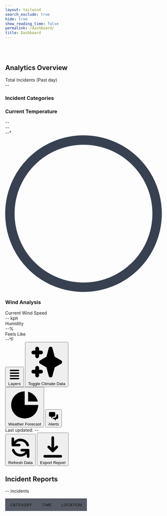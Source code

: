 ```yaml
---
layout: tailwind
search_exclude: true
hide: true
show_reading_time: false
permalink: /dashboard/
title: Dashboard
---
```


<link rel="stylesheet" href="https://cdnjs.cloudflare.com/ajax/libs/leaflet/1.9.3/leaflet.css" />
<script src="https://cdnjs.cloudflare.com/ajax/libs/leaflet/1.9.3/leaflet.js"></script>

<style>
    #map {
      width: 100%;
      height: 100%;
      background-color: #1f2937;
      border-radius: 0.5rem;
    }
    .leaflet-container {
      background-color: #1f2937;
    }
    .map-marker {
      display: flex;
      align-items: center;
      justify-content: center;
      width: 2rem;
      height: 2rem;
      background: linear-gradient(to right, #f97316, #dc2626);
      color: white;
      border-radius: 50%;
      font-weight: bold;
      border: 2px solid white;
      box-shadow: 0 2px 4px rgba(0,0,0,0.3);
    }
    .fire-popup {
      background-color: rgba(17, 24, 39, 0.95);
      color: white;
      border: 1px solid #374151;
      border-radius: 0.375rem;
      padding: 0.5rem;
    }
    .fire-popup .leaflet-popup-content-wrapper {
      background-color: transparent;
      color: white;
    }
    .fire-popup .leaflet-popup-tip {
      background-color: #374151;
    }
    .risk-high {
      color: #ef4444;
    }
    .risk-medium {
      color: #f97316;
    }
    .risk-low {
      color: #eab308;
    }
    
    /* Added styles for incident table */
    .incidents-table {
      width: 100%;
      border-collapse: separate;
      border-spacing: 0;
    }
    .incidents-table th,
    .incidents-table td {
      padding: 0.75rem 1rem;
      text-align: left;
    }
    .incidents-table th {
      background-color: rgba(17, 24, 39, 0.7);
      font-weight: 500;
      text-transform: uppercase;
      font-size: 0.75rem;
      letter-spacing: 0.05em;
    }
    .incidents-table tr {
      border-bottom: 1px solid rgba(55, 65, 81, 0.5);
    }
    .incidents-table tbody tr:hover {
      background-color: rgba(17, 24, 39, 0.5);
    }
    .pulse {
      animation: pulse 2s cubic-bezier(0.4, 0, 0.6, 1) infinite;
    }
    @keyframes pulse {
      0%, 100% {
        opacity: 1;
      }
      50% {
        opacity: 0.5;
      }
    }
</style>

<div class="min-h-screen bg-gray-950 text-gray-200">
    <br>
    <br>
  <!-- Dashboard content -->
  <div class="flex h-screen overflow-hidden pt-16 -mt-16">
    <!-- Left sidebar -->
    <div class="w-72 bg-gray-900/50 border-r border-gray-800 p-4 overflow-y-auto">
      <h2 class="text-lg font-medium mb-4">Analytics Overview</h2>
      <div class="mb-6">
        <div class="text-sm text-gray-400 mb-1">Total Incidents (Past day)</div>
        <div class="text-4xl font-bold" id="total-incidents">--</div>
        <div class="mt-4">
          <h3 class="text-sm text-gray-400 mb-2">Incident Categories</h3>
          <div id="category-stats" class="space-y-3">
            <!-- Category stats will be inserted here -->
            <div class="animate-pulse">
              <div class="flex justify-between mb-1">
                <span class="bg-gray-700 h-4 w-24 rounded"></span>
                <span class="bg-gray-700 h-4 w-8 rounded"></span>
              </div>
              <div class="h-2 bg-gray-800 rounded-full overflow-hidden">
                <div class="h-full bg-gray-700 rounded-full w-3/4"></div>
              </div>
            </div>
            <div class="animate-pulse">
              <div class="flex justify-between mb-1">
                <span class="bg-gray-700 h-4 w-32 rounded"></span>
                <span class="bg-gray-700 h-4 w-8 rounded"></span>
              </div>
              <div class="h-2 bg-gray-800 rounded-full overflow-hidden">
                <div class="h-full bg-gray-700 rounded-full w-1/2"></div>
              </div>
            </div>
          </div>
        </div>
      </div>
      <!-- Temperature widget -->
      <!-- <div class="mb-6">
        <h3 class="text-sm text-gray-400 mb-3">Temperature Trend</h3>
        <div class="bg-gray-900/70 rounded-lg p-3 h-40">
          <div class="h-full w-full rounded flex items-end space-x-1">
            <div class="h-1/4 w-8 bg-orange-600 rounded-t"></div>
            <div class="h-2/5 w-8 bg-orange-600 rounded-t"></div>
            <div class="h-3/5 w-8 bg-red-500 rounded-t"></div>
            <div class="h-4/5 w-8 bg-red-500 rounded-t"></div>
            <div class="h-4/5 w-8 bg-red-500 rounded-t"></div>
            <div class="h-3/5 w-8 bg-red-500 rounded-t"></div>
            <div class="h-2/5 w-8 bg-orange-600 rounded-t"></div>
          </div>
          <div class="flex justify-between text-xs text-gray-500 mt-2">
            <div>Mon</div>
            <div>Wed</div>
            <div>Fri</div>
            <div>Sun</div>
          </div>
        </div>
      </div>
      <div class="mb-6">
        <h3 class="text-sm text-gray-400 mb-3">Wind Analysis</h3>
        <div class="bg-gray-900/70 rounded-lg p-3">
          <div class="flex items-center justify-between mb-2">
            <div class="text-sm">Current Wind Speed</div>
            <div id="current-wind-speed" class="font-medium">-- kph</div>
          </div>
          <div class="flex items-center justify-between mb-2">
            <div class="text-sm">Humidity</div>
            <div id="current-humidity" class="font-medium">--%</div>
          </div>
          <div class="flex items-center justify-between">
            <div class="text-sm">Feels Like</div>
            <div id="current-feels-like" class="font-medium">--°F</div>
          </div>
        </div>
      </div> -->
      <div class="mb-6">
        <h3 class="text-sm text-gray-400 mb-3">Current Temperature</h3>
        <div class="flex justify-between text-xs text-gray-400 mb-1">
          <div id="weather-location">--</div>
          <div id="weather-conditions">--</div>
        </div>
        <div class="bg-gray-900/70 rounded-lg p-3 h-40">
          <!-- Temperature gauge -->
          <div class="h-full w-full flex items-center justify-center">
            <div class="w-32 h-32 relative">
              <div class="absolute inset-0 flex items-center justify-center">
                <div id="current-temperature" class="text-3xl font-bold">--°</div>
              </div>
              <svg class="absolute inset-0" viewBox="0 0 100 100">
                <path 
                  d="M 50,50 m 0,47 a 47,47 0 1 1 0,-94 a 47,47 0 1 1 0,94" 
                  fill="none" 
                  stroke="#374151" 
                  stroke-width="6"
                />
                <path 
                  id="gauge-path"
                  d="M 50,50 m 0,47 a 47,47 0 1 1 0,-94 a 47,47 0 1 1 0,94" 
                  fill="none" 
                  stroke-linecap="round"
                  class="stroke-blue-500"
                  stroke-width="6"
                  stroke-dasharray="295.31" 
                  stroke-dashoffset="220"
                />
              </svg>
            </div>
          </div>
        </div>
      </div>
      <!-- Wind widget - Replace the existing widget with this -->
      <div class="mb-6">
        <h3 class="text-sm text-gray-400 mb-3">Wind Analysis</h3>
        <div class="bg-gray-900/70 rounded-lg p-3">
          <div class="flex items-center justify-between mb-2">
            <div class="text-sm">Current Wind Speed</div>
            <div id="current-wind-speed" class="font-medium">-- kph</div>
          </div>
          <div class="flex items-center justify-between mb-2">
            <div class="text-sm">Humidity</div>
            <div id="current-humidity" class="font-medium">--%</div>
          </div>
          <div class="flex items-center justify-between">
            <div class="text-sm">Feels Like</div>
            <div id="current-feels-like" class="font-medium">--°F</div>
          </div>
        </div>
      </div>
    </div>
    <!-- Main content area with map -->
    <div class="flex-1 overflow-hidden flex flex-col">
      <div class="flex-1 p-4 overflow-hidden">
        <!-- Map container -->
        <div class="bg-gray-900/50 rounded-lg overflow-hidden h-full relative border border-gray-800">
          <!-- Map placeholder -->
          <div class="w-full h-full bg-gray-800/50"></div>
          <!-- Map controls -->
          <div class="absolute top-4 right-4 flex space-x-2">
            <button class="bg-gray-200 bg-opacity-20 backdrop-blur-sm rounded-md px-3 py-1 text-sm text-gray-200 flex items-center hover:bg-opacity-30">
              <svg xmlns="http://www.w3.org/2000/svg" class="h-4 w-4 mr-1" viewBox="0 0 20 20" fill="currentColor">
                <path fill-rule="evenodd" d="M3 4a1 1 0 011-1h12a1 1 0 110 2H4a1 1 0 01-1-1zm0 4a1 1 0 011-1h12a1 1 0 110 2H4a1 1 0 01-1-1zm0 4a1 1 0 011-1h12a1 1 0 110 2H4a1 1 0 01-1-1zm0 4a1 1 0 011-1h12a1 1 0 110 2H4a1 1 0 01-1-1z" clip-rule="evenodd"/>
              </svg>
              Layers
            </button>
            <button id="toggle-climate-data" class="bg-gray-200 bg-opacity-20 backdrop-blur-sm rounded-md px-3 py-1 text-sm text-gray-200 flex items-center hover:bg-opacity-30">
              <svg xmlns="http://www.w3.org/2000/svg" class="h-4 w-4 mr-1" viewBox="0 0 20 20" fill="currentColor">
                <path fill-rule="evenodd" d="M5 2a1 1 0 011 1v1h1a1 1 0 010 2H6v1a1 1 0 01-2 0V6H3a1 1 0 010-2h1V3a1 1 0 011-1zm0 10a1 1 0 011 1v1h1a1 1 0 110 2H6v1a1 1 0 11-2 0v-1H3a1 1 0 110-2h1v-1a1 1 0 011-1zM12 2a1 1 0 01.967.744L14.146 7.2 17.5 9.134a1 1 0 010 1.732l-3.354 1.935-1.18 4.455a1 1 0 01-1.933 0L9.854 12.8 6.5 10.866a1 1 0 010-1.732l3.354-1.935 1.18-4.455A1 1 0 0112 2z" clip-rule="evenodd" />
              </svg>
              Toggle Climate Data
            </button>
          </div>
        </div>
      </div>
      <!-- Bottom toolbar -->
      <div class="bg-black border-t border-gray-800 py-3 px-6 flex justify-between items-center">
        <div class="flex space-x-6">
          <button class="flex items-center text-gray-400 hover:text-white">
            <svg xmlns="http://www.w3.org/2000/svg" class="h-5 w-5 mr-2" viewBox="0 0 20 20" fill="currentColor">
              <path d="M2 10a8 8 0 018-8v8h8a8 8 0 11-16 0z" />
              <path d="M12 2.252A8.014 8.014 0 0117.748 8H12V2.252z" />
            </svg>
            Weather Forecast
          </button>
          <button class="flex items-center text-gray-400 hover:text-white">
            <svg xmlns="http://www.w3.org/2000/svg" class="h-5 w-5 mr-2" viewBox="0 0 20 20" fill="currentColor">
              <path d="M2 5a2 2 0 012-2h7a2 2 0 012 2v4a2 2 0 01-2 2H9l-3 3v-3H4a2 2 0 01-2-2V5z" />
              <path d="M15 7v2a4 4 0 01-4 4H9.828l-1.766 1.767c.28.149.599.233.938.233h2l3 3v-3h2a2 2 0 002-2V9a2 2 0 00-2-2h-1z" />
            </svg>
            Alerts
          </button>
        </div>
        <div class="flex items-center space-x-4">
          <div class="text-sm text-gray-400">Last updated: <span id="last-updated">--</span></div>
          <button class="bg-gradient-to-r from-orange-600 to-red-600 hover:from-orange-500 hover:to-red-500 text-white px-3 py-1 rounded flex items-center text-sm" id="refresh-data">
            <svg xmlns="http://www.w3.org/2000/svg" class="h-4 w-4 mr-1" viewBox="0 0 20 20" fill="currentColor">
              <path fill-rule="evenodd" d="M4 2a1 1 0 011 1v2.101a7.002 7.002 0 0111.601 2.566 1 1 0 11-1.885.666A5.002 5.002 0 005.999 7H9a1 1 0 010 2H4a1 1 0 01-1-1V3a1 1 0 011-1zm.008 9.057a1 1 0 011.276.61A5.002 5.002 0 0014.001 13H11a1 1 0 110-2h5a1 1 0 011 1v5a1 1 0 11-2 0v-2.101a7.002 7.002 0 01-11.601-2.566 1 1 0 01.61-1.276z" clip-rule="evenodd" />
            </svg>
            Refresh Data
          </button>
          <button class="bg-gradient-to-r from-orange-600 to-red-600 hover:from-orange-500 hover:to-red-500 text-white px-3 py-1 rounded flex items-center text-sm">
            <svg xmlns="http://www.w3.org/2000/svg" class="h-4 w-4 mr-1" viewBox="0 0 20 20" fill="currentColor">
              <path fill-rule="evenodd" d="M3 17a1 1 0 011-1h12a1 1 0 110 2H4a1 1 0 01-1-1zm3.293-7.707a1 1 0 011.414 0L9 10.586V3a1 1 0 112 0v7.586l1.293-1.293a1 1 0 111.414 1.414l-3 3a1 1 0 01-1.414 0l-3-3a1 1 0 010-1.414z" clip-rule="evenodd" />
            </svg>
            Export Report
          </button>
        </div>
      </div>
    </div>
    <!-- Right sidebar - Replaced with Incidents Table -->
    <div class="w-72 bg-gray-900/50 border-l border-gray-800 p-4 overflow-y-auto">
      <div class="mb-4 flex justify-between items-center">
        <h2 class="text-lg font-medium">Incident Reports</h2>
        <div class="text-xs text-gray-400 flex items-center">
          <span id="incident-count" class="mr-1">--</span> incidents
        </div>
      </div>
      <!-- Incidents Table -->
      <div class="overflow-y-auto max-h-full">
        <table class="incidents-table text-sm">
          <thead>
            <tr>
              <th class="sticky top-0 z-10">Category</th>
              <th class="sticky top-0 z-10">Time</th>
              <th class="sticky top-0 z-10">Location</th>
            </tr>
          </thead>
          <tbody id="incidents-table-body">
            <!-- Loading placeholder -->
            <tr class="animate-pulse">
              <td><div class="h-4 bg-gray-700 rounded w-20"></div></td>
              <td><div class="h-4 bg-gray-700 rounded w-16"></div></td>
              <td><div class="h-4 bg-gray-700 rounded w-12"></div></td>
            </tr>
            <tr class="animate-pulse">
              <td><div class="h-4 bg-gray-700 rounded w-20"></div></td>
              <td><div class="h-4 bg-gray-700 rounded w-16"></div></td>
              <td><div class="h-4 bg-gray-700 rounded w-12"></div></td>
            </tr>
            <tr class="animate-pulse">
              <td><div class="h-4 bg-gray-700 rounded w-20"></div></td>
              <td><div class="h-4 bg-gray-700 rounded w-16"></div></td>
              <td><div class="h-4 bg-gray-700 rounded w-12"></div></td>
            </tr>
          </tbody>
        </table>
      </div>
    </div>
  </div>
</div>

<!-- Map initialization and data loading script -->
<script type="module">
  // Import dependencies
  import { pythonURI, fetchOptions } from '/QcommVNE_Frontend/assets/js/api/config.js';

  // Main Fire Dashboard Script with ML Integration
  document.addEventListener('DOMContentLoaded', function() {
    
    // ============ FIRE INCIDENT DATA FUNCTIONS ============
    
    // Fetch fire incident data from backend
    async function fetchFireData() {
      try {
        // Make the actual API request to the endpoint
        const response = await fetch(`${pythonURI}/fire-resource`);
        
        if (!response.ok) {
          throw new Error('Network response was not ok');
        }

        const data = await response.json();
        
        // Calculate total incidents
        let total_incidents = data.category_counts['Life-Threatening Emergency Response'] + 
                            data.category_counts['HAZARD'] + 
                            data.category_counts['Non-Life-Threatening Response'] + 
                            data.category_counts['Urgent Response'];
        
        // Update the incident table
        updateIncidentTable(data.today_incidents);
        
        // Update counters and stats
        document.getElementById('total-incidents').textContent = total_incidents;
        document.getElementById('incident-count').textContent = total_incidents;
        document.getElementById('last-updated').textContent = data.last_update;
        
        // Update category stats
        updateCategoryStats(data.category_counts, total_incidents);
        
      } catch (error) {
        console.error('Error fetching fire data:', error);
        document.getElementById('incidents-table-body').innerHTML = `
          <tr><td colspan="3" class="text-center py-4">Error loading data</td></tr>
        `;
      }
    }

    // Update the incident table with the data
    function updateIncidentTable(incidents) {
      const tableBody = document.getElementById('incidents-table-body');
      tableBody.innerHTML = '';
      
      incidents.forEach(incident => {
        const row = document.createElement('tr');
        row.innerHTML = `
          <td>${incident.problem}</td>
          <td>${incident.date_response}</td>
          <td>${incident.address_city}, ${incident.address_zip}</td>
        `;
        tableBody.appendChild(row);
      });
    }

    // Update the category statistics
    function updateCategoryStats(categories, total) {
      const statsContainer = document.getElementById('category-stats');
      statsContainer.innerHTML = '';
      
      Object.entries(categories).forEach(([category, count]) => {
        const percentage = Math.round((count / total) * 100);
        
        const categoryEl = document.createElement('div');
        categoryEl.innerHTML = `
          <div class="flex justify-between mb-1">
            <span class="text-sm">${category}</span>
            <span class="text-sm">${count}</span>
          </div>
          <div class="h-2 bg-gray-800 rounded-full overflow-hidden">
            <div class="h-full bg-orange-500 rounded-full" style="width: ${percentage}%"></div>
          </div>
        `;
        statsContainer.appendChild(categoryEl);
      });
    }

    // ============ MAP AND FIRE VISUALIZATION FUNCTIONS ============
    
    // Find the map container and initialize it if it doesn't exist
    const mapContainer = document.querySelector('.bg-gray-900\\/50.rounded-lg.overflow-hidden.h-full.relative.border.border-gray-800');
    if (mapContainer && !document.getElementById('map')) {
      mapContainer.innerHTML = '<div id="map" style="width:100%;height:100%;"></div>';
    }
    
    // Initialize map centered on San Diego
    const map = L.map('map', {
      center: [32.7157, -117.1611], // San Diego coordinates
      zoom: 11,
      zoomControl: false // We'll add custom controls
    });
    
    // Add dark-themed map tiles
    L.tileLayer('https://{s}.basemaps.cartocdn.com/dark_all/{z}/{x}/{y}{r}.png', {
      attribution: '&copy; <a href="https://www.openstreetmap.org/copyright">OpenStreetMap</a> &copy; <a href="https://carto.com/attributions">CARTO</a>',
      subdomains: 'abcd',
      maxZoom: 19
    }).addTo(map);
    
    // Add zoom control to top-right
    L.control.zoom({
      position: 'topright'
    }).addTo(map);
    
    // Function to fetch fire data from FIRMS API
    async function fetchFIRMSData() {
      try {
        const response = await fetch('https://firms.modaps.eosdis.nasa.gov/api/country/csv/60d99d6a7687be4ce5cd594d754872df/VIIRS_SNPP_NRT/USA/2');
        
        if (!response.ok) {
          throw new Error(`HTTP error! Status: ${response.status}`);
        }
        
        const data = await response.text();
        return parseCSV(data);
      } catch (error) {
        console.error('Error fetching FIRMS fire data:', error);
        return [];
      }
    }

    // Function to parse CSV data into usable format
    function parseCSV(csvText) {
      const lines = csvText.trim().split('\n');
      const headers = lines[0].split(',');
      
      const fireData = [];
      let id = 1;
      
      for (let i = 1; i < lines.length; i++) {
        const values = lines[i].split(',');
        if (values.length !== headers.length) continue;
        
        const dataObj = {};
        for (let j = 0; j < headers.length; j++) {
          dataObj[headers[j]] = values[j];
        }
        
        // Generate a unique name based on location and date
        const locationName = `Fire-${dataObj.latitude.substring(0, 5)}-${dataObj.longitude.substring(0, 6)}`;
        
        fireData.push({
          id: id++,
          position: [parseFloat(dataObj.latitude), parseFloat(dataObj.longitude)],
          name: locationName,
          confidence: dataObj.confidence,
          intensity: dataObj.frp, // Using FRP (Fire Radiative Power) for intensity
          acq_date: dataObj.acq_date,
          acq_time: dataObj.acq_time,
          daynight: dataObj.daynight,
          latitude: parseFloat(dataObj.latitude),
          longitude: parseFloat(dataObj.longitude)
        });
      }
      
      return fireData;
    }

    // ============ WEATHER DATA FUNCTIONS ============
    
    // Function to get weather data for a specific location
    async function getWeatherForLocation(lat, lon) {
      try {
        const response = await fetch(`${pythonURI}/api/get_weather?lat=${lat}&lon=${lon}`);
        
        if (!response.ok) {
          throw new Error('Weather API response was not ok');
        }

        const data = await response.json();
        return data.weather;
      } catch (error) {
        console.error(`Error fetching weather for location [${lat}, ${lon}]:`, error);
        // Return default values if weather data fetch fails
        return {
          temperature: 25,
          wind_speed: 10,
          humidity: 45,
          conditions: "Unknown"
        };
      }
    }

    // Function to get user's local weather for dashboard display
    async function getUserLocationWeather() {
      // Check if we have stored coordinates
      const storedLat = localStorage.getItem('weather_lat');
      const storedLon = localStorage.getItem('weather_lon');
      
      // If we have stored coordinates, use them
      if (storedLat && storedLon) {
        return getWeatherForLocation(parseFloat(storedLat), parseFloat(storedLon))
          .then(weatherData => {
            updateWeatherDisplay({
              weather: weatherData,
              location: { name: localStorage.getItem('location_name') || "Current Location" }
            });
            return weatherData;
          });
      }
      
      // Try to get location from browser geolocation API
      if (navigator.geolocation) {
        try {
          const position = await new Promise((resolve, reject) => {
            navigator.geolocation.getCurrentPosition(resolve, reject, {
              enableHighAccuracy: true,
              timeout: 5000,
              maximumAge: 0
            });
          });
          
          const lat = position.coords.latitude;
          const lon = position.coords.longitude;
          
          // Store coordinates for future use
          localStorage.setItem('weather_lat', lat);
          localStorage.setItem('weather_lon', lon);
          
          return getWeatherForLocation(lat, lon)
            .then(weatherData => {
              updateWeatherDisplay({
                weather: weatherData,
                location: { name: "Current Location" }
              });
              return weatherData;
            });
        } catch (error) {
          console.warn("Could not get user location automatically:", error);
          // If geolocation fails, use default San Diego location
          return getDefaultLocationWeather();
        }
      } else {
        console.warn("Geolocation is not supported by this browser");
        return getDefaultLocationWeather();
      }
    }

    // Function to get weather for default location (San Diego)
    async function getDefaultLocationWeather() {
      const defaultLat = 32.7157; // San Diego default
      const defaultLon = -117.1611;
      
      // Store default coordinates
      localStorage.setItem('weather_lat', defaultLat);
      localStorage.setItem('weather_lon', defaultLon);
      localStorage.setItem('location_name', "San Diego");
      
      return getWeatherForLocation(defaultLat, defaultLon)
        .then(weatherData => {
          updateWeatherDisplay({
            weather: weatherData,
            location: { name: "San Diego" }
          });
          return weatherData;
        });
    }

    // Function to update all weather-related displays
    function updateWeatherDisplay(weatherData) {
      // Update temperature display
      updateTemperatureDisplay(weatherData);
      
      // Update wind analysis display
      updateWindDisplay(weatherData);
    }

    // Function to update the temperature display
    function updateTemperatureDisplay(weatherData) {
      // Update the temperature gauge
      const temperature = weatherData.weather.temperature;
      const tempElement = document.getElementById('current-temperature');
      if (tempElement) {
        tempElement.textContent = `${Math.round(temperature)}°`;
      }
      
      // Update conditions
      const conditionsEl = document.getElementById('weather-conditions');
      if (conditionsEl) {
        conditionsEl.textContent = weatherData.weather.conditions;
      }
      
      // Update location
      const locationEl = document.getElementById('weather-location');
      if (locationEl) {
        locationEl.textContent = weatherData.location.name;
      }
    }

    // Function to update the wind analysis display
    function updateWindDisplay(weatherData) {
      // Update wind speed
      const windSpeedEl = document.getElementById('current-wind-speed');
      if (windSpeedEl) {
        windSpeedEl.textContent = `${Math.round(weatherData.weather.wind_speed)} kph`;
      }
      
      // Update humidity
      const humidityEl = document.getElementById('current-humidity');
      if (humidityEl) {
        humidityEl.textContent = `${weatherData.weather.humidity}%`;
      }
      
      // Update feels like
      const feelsLikeEl = document.getElementById('current-feels-like');
      if (feelsLikeEl) {
        feelsLikeEl.textContent = `${Math.round(weatherData.weather.feels_like)}°F`;
      }
    }

    // ============ ML PREDICTION FUNCTIONS ============
    
    // Get the day of week from a date string
    function getDayOfWeek(dateStr) {
      const date = new Date(dateStr);
      const days = ['sun', 'mon', 'tue', 'wed', 'thu', 'fri', 'sat'];
      return days[date.getDay()];
    }
    
    // Get the month abbreviation from a date string
    function getMonthAbbr(dateStr) {
      const date = new Date(dateStr);
      const months = ['jan', 'feb', 'mar', 'apr', 'may', 'jun', 'jul', 'aug', 'sep', 'oct', 'nov', 'dec'];
      return months[date.getMonth()];
    }

    // Predict fire size using ML model
    async function predictFireSize(fireData, weatherData) {
      try {
        // Format date for ML model
        const day = getDayOfWeek(fireData.acq_date);
        const month = getMonthAbbr(fireData.acq_date);
        
        // Build the prediction request body
        const predictionData = {
          X: fireData.latitude,
          Y: fireData.longitude,
          month: month,
          day: day,
          temp: weatherData.temperature,
          RH: weatherData.humidity || 45, // Default humidity if not available
          wind: weatherData.wind_speed,
          rain: 0.0 // Assuming no rain data available, default to 0
        };
        
        console.log("Sending prediction request:", predictionData);
        
        // Make request to ML model endpoint
        const response = await fetch(`${pythonURI}/api/forest-fire/predict`, {
          method: 'POST',
          headers: {
            'Content-Type': 'application/json'
          },
          body: JSON.stringify(predictionData)
        });
        
        if (!response.ok) {
          throw new Error('ML prediction API response was not ok');
        }
        
        const predictionResult = await response.json();
        console.log("Received prediction:", predictionResult);
        return predictionResult.predicted_area || 0.5; // Assuming the API returns { predicted_size: X }
      } catch (error) {
        console.error('Error predicting fire size:', error);
        // Return a default prediction based on fire intensity if ML fails
        return (parseFloat(fireData.intensity) * 2) || 0.5;
      }
    }

    // ============ VISUALIZATION FUNCTIONS ============
    
    // Create a fire icon with size based on predicted size
    function createFireIcon(intensity, predictedSize) {
      // Determine icon size based on predicted hectares
      let iconSize = 30; // Default size
      
      if (predictedSize > 50) {
        iconSize = 50; // Very large fire
      } else if (predictedSize > 20) {
        iconSize = 45; // Large fire
      } else if (predictedSize > 10) {
        iconSize = 40; // Medium-large fire
      } else if (predictedSize > 5) {
        iconSize = 35; // Medium fire
      }
      
      // Determine color based on intensity
      const intensityValue = parseFloat(intensity);
      let bgColor = 'bg-yellow-500'; // Low intensity
      
      if (intensityValue > 1.0) {
        bgColor = 'bg-red-600'; // High intensity
      } else if (intensityValue > 0.5) {
        bgColor = 'bg-orange-500'; // Medium intensity
      }
      
      // Create the icon
      const icon = L.divIcon({
        className: `map-marker ${bgColor}`,
        html: `<span>🔥</span>`,
        iconSize: [iconSize, iconSize],
        iconAnchor: [iconSize/2, iconSize/2]
      });
      
      return icon;
    }

    // Add fire markers to map with prediction info
    async function addFireMarkersToMapWithPrediction() {
      // Clear existing markers
      map.eachLayer(layer => {
        if (layer instanceof L.Marker || layer instanceof L.Circle) {
          map.removeLayer(layer);
        }
      });
      
      // Fetch fire data
      const fireData = await fetchFIRMSData();
      console.log("Fetched FIRMS fire data:", fireData);
      
      // Process each fire with prediction
      for (const fire of fireData) {
        // Get weather for this specific fire location
        const weatherData = await getWeatherForLocation(fire.latitude, fire.longitude);
        console.log(`Weather for fire ${fire.name}:`, weatherData);
        
        // Predict fire size
        const predictedSize = await predictFireSize(fire, weatherData);
        console.log(`Predicted size for fire ${fire.name}: ${predictedSize} hectares`);
        
        // Store prediction with fire data
        fire.predictedSize = predictedSize;
        
        // Create marker with size based on prediction
        const marker = L.marker(fire.position, {
          icon: createFireIcon(fire.intensity, predictedSize)
        }).addTo(map);
        
        // Determine risk class based on predicted size
        let riskLevel = 'low';
        if (predictedSize > 20) {
          riskLevel = 'high';
        } else if (predictedSize > 5) {
          riskLevel = 'medium';
        }
        
        // Format intensity for display
        const intensityValue = parseFloat(fire.intensity);
        const intensityPercent = Math.min(Math.round(intensityValue * 100), 100) + '%';
        
        // Custom popup content with prediction info
        const popupContent = `
          <div class="fire-details">
            <h3 class="font-bold text-lg">${fire.name}</h3>
            <div class="mt-2">
              <p>Confidence: ${fire.confidence}</p>
              <p>Intensity: ${fire.intensity}</p>
              <p>Date: ${fire.acq_date} Time: ${fire.acq_time}</p>
              <p>Day/Night: ${fire.daynight}</p>
              <p class="font-bold mt-1">Predicted Size: ${predictedSize.toFixed(2)} hectares</p>
              <p>Risk Level: <span class="text-${riskLevel === 'high' ? 'red' : riskLevel === 'medium' ? 'orange' : 'yellow'}-500">${riskLevel.toUpperCase()}</span></p>
              <div class="mt-2 h-2 bg-gray-800 rounded-full overflow-hidden">
                <div class="h-full bg-orange-500 rounded-full" style="width: ${intensityPercent}"></div>
              </div>
            </div>
          </div>
        `;
        
        marker.bindPopup(popupContent);
        
        // Add circle overlay to visualize predicted fire size
        const radiusInMeters = Math.sqrt(predictedSize * 10000 / Math.PI); // Convert hectares to radius in meters
        L.circle(fire.position, {
          radius: radiusInMeters,
          fillColor: riskLevel === 'high' ? '#ef4444' : 
                  riskLevel === 'medium' ? '#f97316' : 
                  '#eab308',
          fillOpacity: 0.2,
          color: riskLevel === 'high' ? '#dc2626' : 
              riskLevel === 'medium' ? '#ea580c' : 
              '#ca8a04',
          weight: 1
        }).addTo(map);
      }
      
      return fireData;
    }

    // ============ INITIALIZATION AND EVENT HANDLERS ============
    
    // Function to initialize all dashboard components
    async function initializeDashboard() {
      // Get user's weather data for dashboard display
      await getUserLocationWeather();
      
      // Fetch fire incident data for table
      await fetchFireData();
      
      // Add fire markers to map with ML predictions
      await addFireMarkersToMapWithPrediction();
      
      // Add event listeners for control buttons
      setupControlButtons();
    }
    
    // Set up control button event listeners
    function setupControlButtons() {
      // Layer button handler
      const layersButton = document.querySelector('button:nth-child(1)');
      if (layersButton) {
        layersButton.addEventListener('click', function() {
          // In a real app, this would toggle different map layers
          alert('Layer controls would appear here');
        });
      }
      
      // Markers button handler
      const markersButton = document.querySelector('button:nth-child(2)');
      if (markersButton) {
        markersButton.addEventListener('click', function() {
          // In a real app, this would toggle marker visibility
          alert('Marker controls would appear here');
        });
      }
      
      // Refresh button handler
      const refreshButton = document.getElementById('refresh-data');
      if (refreshButton) {
        refreshButton.addEventListener('click', async function() {
          console.log("Refresh clicked, fetching new data...");
          // Update all data components
          await getUserLocationWeather();
          await fetchFireData();
          await addFireMarkersToMapWithPrediction();
        });
      }
    }
    
    // Initialize the dashboard when document is ready
    initializeDashboard();
  });
</script>